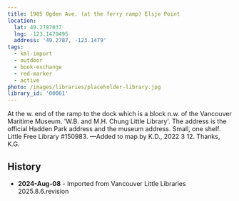 ```yaml
---
title: 1905 Ogden Ave. (at the ferry ramp) Elsje Point
location:
  lat: 49.2787037
  lng: -123.1479495
  address: '49.2787, -123.1479'
tags:
  - kml-import
  - outdoor
  - book-exchange
  - red-marker
  - active
photo: /images/libraries/placeholder-library.jpg
library_id: '00061'
---
```

At the w. end of the ramp to the dock which is a block n.w. of the Vancouver Maritime Museum. 
 'W.B. and M.H. Chung Little Library'.
The address is the official Hadden Park address and the museum address.
Small, one shelf.  Little Free Library #150983.
—Added to map by K.D., 2022 3 12. Thanks, K.G.

## History
- **2024-Aug-08** - Imported from Vancouver Little Libraries 2025.8.6.revision

